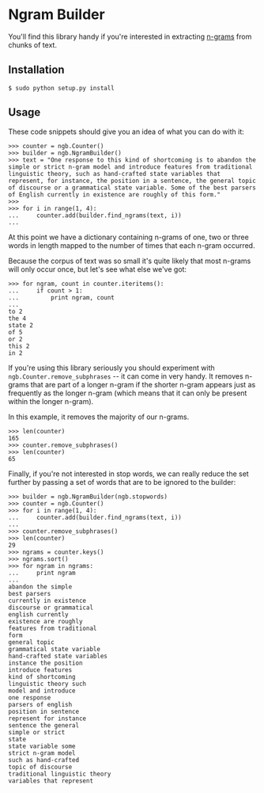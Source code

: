 # Ngram Builder

You'll find this library handy if you're interested in extracting
[n-grams](http://en.wikipedia.org/wiki/N-gram) from chunks of text.

## Installation

    $ sudo python setup.py install

## Usage

These code snippets should give you an idea of what you can do with it:

    >>> counter = ngb.Counter()
    >>> builder = ngb.NgramBuilder()
    >>> text = "One response to this kind of shortcoming is to abandon the simple or strict n-gram model and introduce features from traditional linguistic theory, such as hand-crafted state variables that represent, for instance, the position in a sentence, the general topic of discourse or a grammatical state variable. Some of the best parsers of English currently in existence are roughly of this form."
    >>>
    >>> for i in range(1, 4):
    ...     counter.add(builder.find_ngrams(text, i))
    ... 

At this point we have a dictionary containing n-grams of one, two or three words in length mapped to the number of times that each n-gram occurred. 

Because the corpus of text was so small it's quite likely that most n-grams will only occur once, but let's see what else we've got:

    >>> for ngram, count in counter.iteritems():
    ...     if count > 1:
    ...         print ngram, count
    ... 
    to 2
    the 4
    state 2
    of 5
    or 2
    this 2
    in 2

If you're using this library seriously you should experiment with
`ngb.Counter.remove_subphrases` -- it can come in very handy. It removes
n-grams that are part of a longer n-gram if the shorter n-gram appears just as
frequently as the longer n-gram (which means that it can only be present
within the longer n-gram).

In this example, it removes the majority of our n-grams.

    >>> len(counter)
    165
    >>> counter.remove_subphrases()
    >>> len(counter)
    65

Finally, if you're not interested in stop words, we can really reduce the set further by passing a set of words that are to be ignored to the builder:

    >>> builder = ngb.NgramBuilder(ngb.stopwords)
    >>> counter = ngb.Counter()
    >>> for i in range(1, 4):
    ...     counter.add(builder.find_ngrams(text, i))
    ... 
    >>> counter.remove_subphrases()
    >>> len(counter)
    29
    >>> ngrams = counter.keys()
    >>> ngrams.sort()
    >>> for ngram in ngrams:
    ...     print ngram
    ... 
    abandon the simple
    best parsers
    currently in existence
    discourse or grammatical
    english currently
    existence are roughly
    features from traditional
    form
    general topic
    grammatical state variable
    hand-crafted state variables
    instance the position
    introduce features
    kind of shortcoming
    linguistic theory such
    model and introduce
    one response
    parsers of english
    position in sentence
    represent for instance
    sentence the general
    simple or strict
    state
    state variable some
    strict n-gram model
    such as hand-crafted
    topic of discourse
    traditional linguistic theory
    variables that represent
